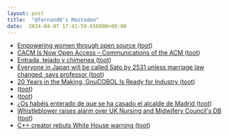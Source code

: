 ```yaml
---
layout: post
title:  "@fernand0's Mastodon"
date:  2024-04-07 17:41:59.656000+00:00
---
```

*  [Empowering women through open source ](https://github.blog/2024-03-28-empowering-women-through-open-source) ([toot](https://mastodon.social/@fernand0/112231168058809723))
*  [CACM Is Now Open Access – Communications of the ACM ](https://cacm.acm.org/news/cacm-is-now-open-access-2) ([toot](https://mastodon.social/@fernand0/112230809287973285))
*  [Entrada, tejado y chimenea ](https://www.flickr.com/photos/fernand0/53625093335) ([toot](https://mastodon.social/@fernand0/112230686279679513))
*  [ Everyone in Japan will be called Sato by 2531 unless marriage law changed, says professor ](https://www.theguardian.com/world/2024/apr/02/japan-sato-only-name-by-2531-marriage-la) ([toot](https://mastodon.social/@fernand0/112230667599505438))
*  [20 Years in the Making, GnuCOBOL Is Ready for Industry ](https://thenewstack.io/20-years-in-the-making-gnucobol-is-ready-for-industry) ([toot](https://mastodon.social/@fernand0/112230311091309027))
*  [ ](https://mastodon.cloud/@torresburriel) ([toot](https://mastodon.social/@fernand0/112230180953708819))
*  [ ](https://mastodon.la/@oscoder) ([toot](https://mastodon.social/@fernand0/112230178209393159))
*  [¿Os habéis enterado de que se ha casado el alcalde de Madrid ](https://mastodon.social/@fernand0/112230130645745996) ([toot](https://mastodon.social/@fernand0/112230130645745996))
*  [Whistleblower raises alarm over UK Nursing and Midwifery Council's DB ](https://www.theregister.com/2024/03/22/nmc_database_whistleblower) ([toot](https://mastodon.social/@fernand0/112229655574678225))
*  [C++ creator rebuts White House warning ](https://www.infoworld.com/article/3714401/c-plus-plus-creator-rebuts-white-house-warning.htm) ([toot](https://mastodon.social/@fernand0/112229364623697451))
